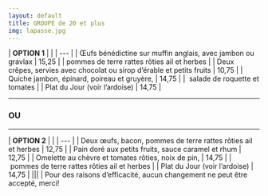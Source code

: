 ```yaml
---
layout: default
title: GROUPE de 20 et plus
img: lapasse.jpg
---
```


| **OPTION 1** | |
| --- |
| Œufs bénédictine sur muffin anglais, avec jambon ou gravlax | 15,25 |
| pommes de terre rattes rôties ail et herbes |
| Deux crêpes, servies avec chocolat ou sirop d’érable et petits fruits | 10,75 |
| Quiche jambon, épinard, poireau et gruyère, | 14,75 |
|  salade de roquette et tomates |
| Plat du Jour (voir l’ardoise) | 14,75 |

---

### OU

---

| **OPTION 2** | |
| --- |
| Deux œufs, bacon, pommes de terre rattes rôties ail et herbes | 12,75 |
| Pain doré aux petits fruits, sauce caramel et rhum | 12,75 |
| Omelette au chèvre et tomates rôties, noix de pin, | 14,75 |
|  pommes de terre rattes rôties ail et herbes |
| Plat du Jour (voir l’ardoise) | 14,75 |
|||
| Pour des raisons d’efficacité, aucun changement ne peut être accepté, merci! 